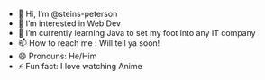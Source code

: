 - 👋 Hi, I’m @steins-peterson
- 👀 I’m interested in Web Dev 
- 🌱 I’m currently learning Java to set my foot into any IT company
- 📫 How to reach me : Will tell ya soon!
- 😄 Pronouns: He/Him
- ⚡ Fun fact: I love watching Anime 

<!---
steins-peterson/steins-peterson is a ✨ special ✨ repository because its `README.md` (this file) appears on your GitHub profile.
You can click the Preview link to take a look at your changes.
--->
